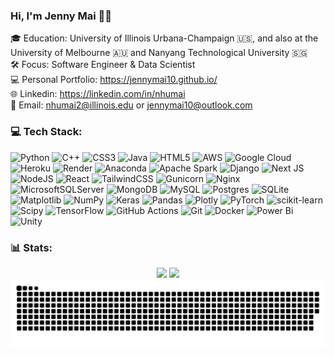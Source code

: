 ### Hi, I'm Jenny Mai 👩‍💻
🎓 Education: University of Illinois Urbana-Champaign 🇺🇸, and also at the University of Melbourne 🇦🇺 and Nanyang Technological University 🇸🇬<br>🛠️ Focus: Software Engineer & Data Scientist<br>💻 Personal Portfolio: https://jennymai10.github.io/<br>🌐 Linkedin: https://linkedin.com/in/nhumai<br>📧 Email: nhumai2@illinois.edu or jennymai10@outlook.com

### 💻 Tech Stack:
![Python](https://img.shields.io/badge/python-3670A0?style=flat-square&logo=python&logoColor=ffdd54) ![C++](https://img.shields.io/badge/c++-%2300599C.svg?style=flat-square&logo=c%2B%2B&logoColor=white) ![CSS3](https://img.shields.io/badge/css3-%231572B6.svg?style=flat-square&logo=css3&logoColor=white) ![Java](https://img.shields.io/badge/java-%23ED8B00.svg?style=flat-square&logo=openjdk&logoColor=white) ![HTML5](https://img.shields.io/badge/html5-%23E34F26.svg?style=flat-square&logo=html5&logoColor=white) ![AWS](https://img.shields.io/badge/AWS-%23FF9900.svg?style=flat-square&logo=amazon-aws&logoColor=white) ![Google Cloud](https://img.shields.io/badge/GoogleCloud-%234285F4.svg?style=flat-square&logo=google-cloud&logoColor=white) ![Heroku](https://img.shields.io/badge/heroku-%23430098.svg?style=flat-square&logo=heroku&logoColor=white) ![Render](https://img.shields.io/badge/Render-%46E3B7.svg?style=flat-square&logo=render&logoColor=white) ![Anaconda](https://img.shields.io/badge/Anaconda-%2344A833.svg?style=flat-square&logo=anaconda&logoColor=white) ![Apache Spark](https://img.shields.io/badge/Apache%20Spark-FDEE21?style=flat-square&logo=apachespark&logoColor=black) ![Django](https://img.shields.io/badge/django-%23092E20.svg?style=flat-square&logo=django&logoColor=white) ![Next JS](https://img.shields.io/badge/Next-black?style=flat-square&logo=next.js&logoColor=white) ![NodeJS](https://img.shields.io/badge/node.js-6DA55F?style=flat-square&logo=node.js&logoColor=white) ![React](https://img.shields.io/badge/react-%2320232a.svg?style=flat-square&logo=react&logoColor=%2361DAFB) ![TailwindCSS](https://img.shields.io/badge/tailwindcss-%2338B2AC.svg?style=flat-square&logo=tailwind-css&logoColor=white) ![Gunicorn](https://img.shields.io/badge/gunicorn-%298729.svg?style=flat-square&logo=gunicorn&logoColor=white) ![Nginx](https://img.shields.io/badge/nginx-%23009639.svg?style=flat-square&logo=nginx&logoColor=white) ![MicrosoftSQLServer](https://img.shields.io/badge/Microsoft%20SQL%20Server-CC2927?style=flat-square&logo=microsoft%20sql%20server&logoColor=white) ![MongoDB](https://img.shields.io/badge/MongoDB-%234ea94b.svg?style=flat-square&logo=mongodb&logoColor=white) ![MySQL](https://img.shields.io/badge/mysql-4479A1.svg?style=flat-square&logo=mysql&logoColor=white) ![Postgres](https://img.shields.io/badge/postgres-%23316192.svg?style=flat-square&logo=postgresql&logoColor=white) ![SQLite](https://img.shields.io/badge/sqlite-%2307405e.svg?style=flat-square&logo=sqlite&logoColor=white) ![Matplotlib](https://img.shields.io/badge/Matplotlib-%23ffffff.svg?style=flat-square&logo=Matplotlib&logoColor=black) ![NumPy](https://img.shields.io/badge/numpy-%23013243.svg?style=flat-square&logo=numpy&logoColor=white) ![Keras](https://img.shields.io/badge/Keras-%23D00000.svg?style=flat-square&logo=Keras&logoColor=white) ![Pandas](https://img.shields.io/badge/pandas-%23150458.svg?style=flat-square&logo=pandas&logoColor=white) ![Plotly](https://img.shields.io/badge/Plotly-%233F4F75.svg?style=flat-square&logo=plotly&logoColor=white) ![PyTorch](https://img.shields.io/badge/PyTorch-%23EE4C2C.svg?style=flat-square&logo=PyTorch&logoColor=white) ![scikit-learn](https://img.shields.io/badge/scikit--learn-%23F7931E.svg?style=flat-square&logo=scikit-learn&logoColor=white) ![Scipy](https://img.shields.io/badge/SciPy-%230C55A5.svg?style=flat-square&logo=scipy&logoColor=%white) ![TensorFlow](https://img.shields.io/badge/TensorFlow-%23FF6F00.svg?style=flat-square&logo=TensorFlow&logoColor=white) ![GitHub Actions](https://img.shields.io/badge/github%20actions-%232671E5.svg?style=flat-square&logo=githubactions&logoColor=white) ![Git](https://img.shields.io/badge/git-%23F05033.svg?style=flat-square&logo=git&logoColor=white) ![Docker](https://img.shields.io/badge/docker-%230db7ed.svg?style=flat-square&logo=docker&logoColor=white) ![Power Bi](https://img.shields.io/badge/power_bi-F2C811?style=flat-square&logo=powerbi&logoColor=black) ![Unity](https://img.shields.io/badge/unity-%23000000.svg?style=flat-square&logo=unity&logoColor=white)

### 📊 Stats:
<div align="center">
  <img src="https://github-readme-stats.vercel.app/api?username=jennymai10&hide_title=true&hide_rank=true&show_icons=true&include_all_commits=true&count_private=true&disable_animations=false&theme=dracula&locale=en&hide_border=true" height="170"/>
  <img src="https://github-readme-stats.vercel.app/api/top-langs?username=jennymai10&locale=en&hide_title=false&layout=compact&card_width=320&langs_count=5&theme=dracula&hide_border=true" height="170" />
  <picture>
    <source srcset="https://raw.githubusercontent.com/jennymai10/jennymai10/output/github-snake-dark.svg" />
    <img alt="github-snake" src="https://raw.githubusercontent.com/jennymai10/jennymai10/output/github-snake.svg" />
  </picture>
</div>
